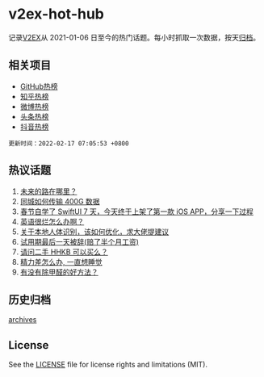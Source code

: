# v2ex-hot-hub

 记录[V2EX](https://www.v2ex.com/)从 2021-01-06 日至今的热门话题。每小时抓取一次数据，按天[归档](archives)。
 
 ## 相关项目

- [GitHub热榜](https://github.com/snaildev/github-hot-hub)
- [知乎热榜](https://github.com/snaildev/zhihu-hot-hub)
- [微博热榜](https://github.com/snaildev/weibo-hot-hub)
- [头条热榜](https://github.com/snaildev/toutiao-hot-hub)
- [抖音热榜](https://github.com/snaildev/douyin-hot-hub)


 `更新时间：2022-02-17 07:05:53 +0800`

## 热议话题

1. [未来的路在哪里？](https://www.v2ex.com/t/834179)
1. [同城如何传输 400G 数据](https://www.v2ex.com/t/834206)
1. [春节自学了 SwiftUI 7 天，今天终于上架了第一款 iOS APP，分享一下过程](https://www.v2ex.com/t/834180)
1. [英语很烂怎么办啊？](https://www.v2ex.com/t/834175)
1. [关于本地人体识别，该如何优化，求大佬提建议](https://www.v2ex.com/t/834139)
1. [试用期最后一天被辞(赔了半个月工资)](https://www.v2ex.com/t/834126)
1. [请问二手 HHKB 可以买么？](https://www.v2ex.com/t/834214)
1. [精力差怎么办, 一直想睡觉](https://www.v2ex.com/t/834217)
1. [有没有除甲醛的好方法？](https://www.v2ex.com/t/834129)

## 历史归档

[archives](archives)

## License

See the [LICENSE](LICENSE) file for license rights and limitations (MIT).
